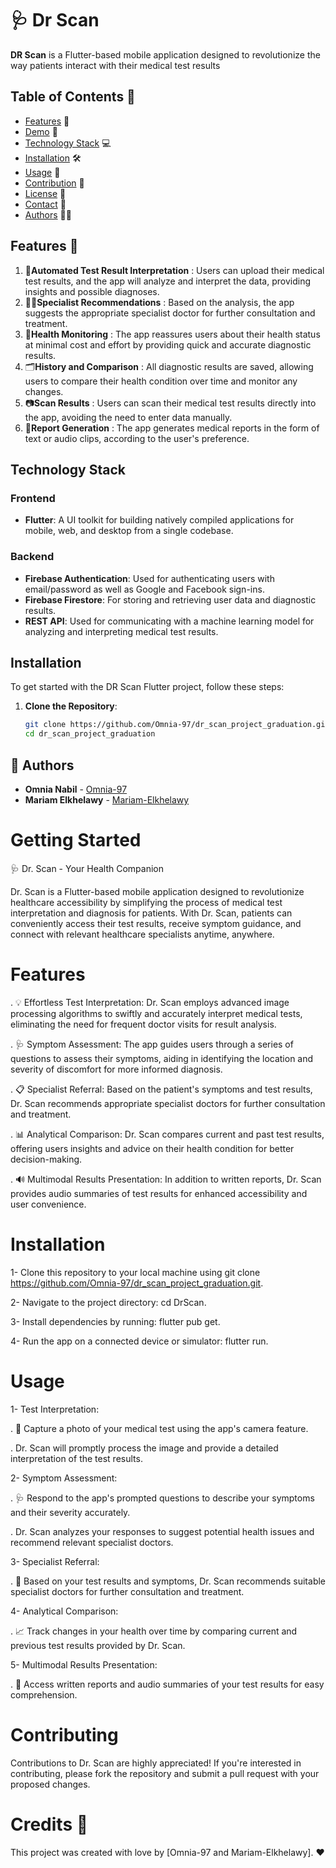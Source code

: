 # 🩺 Dr Scan 
**DR Scan** is a Flutter-based mobile application designed to revolutionize the way patients interact with their medical test results

## Table of Contents 📜
- [Features](#features) 🚀
- [Demo](#demo) 🎥
- [Technology Stack](#technology-stack) 💻
- [Installation](#installation) 🛠️
- [Usage](#usage) 📲
- [Contribution](#contribution) 🤝
- [License](#license) 📄
- [Contact](#contact) 📧
- [Authors](#authors) 👩‍💻


## Features 🚀

1. 🧪**Automated Test Result Interpretation** : Users can upload their medical test results, and the app will analyze and interpret the data, providing insights and possible diagnoses.
2. 👩‍⚕️**Specialist Recommendations** : Based on the analysis, the app suggests the appropriate specialist doctor for further consultation and treatment.
3. 💸**Health Monitoring** : The app reassures users about their health status at minimal cost and effort by providing quick and accurate diagnostic results.
4. 🗂**History and Comparison** : All diagnostic results are saved, allowing users to compare their health condition over time and monitor any changes.
5. 📷**Scan Results** : Users can scan their medical test results directly into the app, avoiding the need to enter data manually.
6. 📄**Report Generation** : The app generates medical reports in the form of text or audio clips, according to the user's preference.

## Technology Stack

### Frontend
- **Flutter**: A UI toolkit for building natively compiled applications for mobile, web, and desktop from a single codebase.

### Backend
- **Firebase Authentication**: Used for authenticating users with email/password as well as Google and Facebook sign-ins.
- **Firebase Firestore**: For storing and retrieving user data and diagnostic results.
- **REST API**: Used for communicating with a machine learning model for analyzing and interpreting medical test results.

## Installation

To get started with the DR Scan Flutter project, follow these steps:

1. **Clone the Repository**:
   ```bash
   git clone https://github.com/Omnia-97/dr_scan_project_graduation.git
   cd dr_scan_project_graduation

## 👥 Authors

- **Omnia Nabil** - [Omnia-97](https://github.com/Omnia-97)
- **Mariam Elkhelawy** - [Mariam-Elkhelawy](https://github.com/Mariam-Elkhelawy)

  
# Getting Started

🩺 Dr. Scan - Your Health Companion

Dr. Scan is a Flutter-based mobile application designed to revolutionize healthcare accessibility by simplifying the process of medical test interpretation and diagnosis for patients. With Dr. Scan, patients can conveniently access their test results, receive symptom guidance, and connect with relevant healthcare specialists anytime, anywhere.

# Features

. 💡 Effortless Test Interpretation: Dr. Scan employs advanced image processing algorithms to swiftly and accurately interpret medical tests, eliminating the need for frequent doctor visits for result analysis.

. 🩺 Symptom Assessment: The app guides users through a series of questions to assess their symptoms, aiding in identifying the location and severity of discomfort for more informed diagnosis.

. 📋 Specialist Referral: Based on the patient's symptoms and test results, Dr. Scan recommends appropriate specialist doctors for further consultation and treatment.

. 📊 Analytical Comparison: Dr. Scan compares current and past test results, offering users insights and advice on their health condition for better decision-making.

. 🔊 Multimodal Results Presentation: In addition to written reports, Dr. Scan provides audio summaries of test results for enhanced accessibility and user convenience.


# Installation

1- Clone this repository to your local machine using git clone https://github.com/Omnia-97/dr_scan_project_graduation.git.

2- Navigate to the project directory: cd DrScan.

3- Install dependencies by running: flutter pub get.

4- Run the app on a connected device or simulator: flutter run.


# Usage

1- Test Interpretation:

. 📸 Capture a photo of your medical test using the app's camera feature.

. Dr. Scan will promptly process the image and provide a detailed interpretation of the test results.

2- Symptom Assessment:

. 🩺 Respond to the app's prompted questions to describe your symptoms and their severity accurately.

. Dr. Scan analyzes your responses to suggest potential health issues and recommend relevant specialist doctors.

3- Specialist Referral:

. 🏥 Based on your test results and symptoms, Dr. Scan recommends suitable specialist doctors for further consultation and treatment.

4- Analytical Comparison:

. 📈 Track changes in your health over time by comparing current and previous test results provided by Dr. Scan.

5- Multimodal Results Presentation:

. 📝 Access written reports and audio summaries of your test results for easy comprehension.


# Contributing

Contributions to Dr. Scan are highly appreciated! If you're interested in contributing, please fork the repository and submit a pull request with your proposed changes.


# Credits 🙌

This project was created with love by [Omnia-97 and Mariam-Elkhelawy]. ❤️

